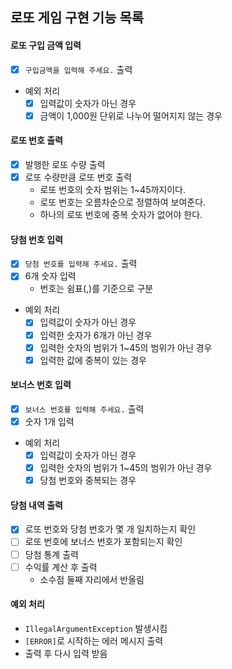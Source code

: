 ## 로또 게임 구현 기능 목록

#### 로또 구입 금액 입력
- [x] `구입금액을 입력해 주세요.` 출력
- 예외 처리
  - [x] 입력값이 숫자가 아닌 경우
  - [x] 금액이 1,000원 단위로 나누어 떨어지지 않는 경우

#### 로또 번호 출력
- [x] 발행한 로또 수량 출력
- [x] 로또 수량만큼 로또 번호 출력
  - 로또 번호의 숫자 범위는 1~45까지이다.
  - 로또 번호는 오름차순으로 정렬하여 보여준다.
  - 하나의 로또 번호에 중복 숫자가 없어야 한다.

#### 당첨 번호 입력
- [x] `당첨 번호를 입력해 주세요.` 출력
- [x] 6개 숫자 입력
  - 번호는 쉼표(,)를 기준으로 구분
- 예외 처리
  - [x] 입력값이 숫자가 아닌 경우
  - [x] 입력한 숫자가 6개가 아닌 경우
  - [x] 입력한 숫자의 범위가 1~45의 범위가 아닌 경우
  - [x] 입력한 값에 중복이 있는 경우

#### 보너스 번호 입력
- [x] `보너스 번호를 입력해 주세요.` 출력
- [x] 숫자 1개 입력
- 예외 처리
  - [x] 입력값이 숫자가 아닌 경우
  - [x] 입력한 숫자의 범위가 1~45의 범위가 아닌 경우
  - [x] 당첨 번호와 중복되는 경우

#### 당첨 내역 출력
- [x] 로또 번호와 당첨 번호가 몇 개 일치하는지 확인
- [ ] 로또 번호에 보너스 번호가 포함되는지 확인
- [ ] 당첨 통계 출력
- [ ] 수익률 계산 후 출력
  - 소수점 둘째 자리에서 반올림

#### 예외 처리
- `IllegalArgumentException` 발생시킴
- `[ERROR]`로 시작하는 에러 메시지 출력
- 출력 후 다시 입력 받음